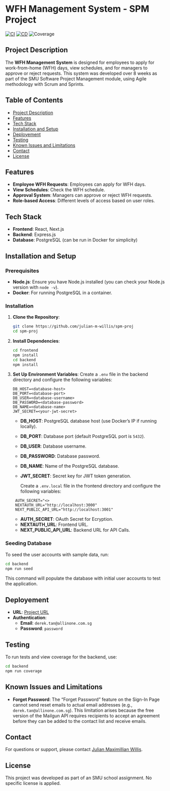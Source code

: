 # WFH Management System - SPM Project

[![CI](https://github.com/julian-m-willis/spm-proj/actions/workflows/ci.yml/badge.svg)](https://github.com/julian-m-willis/spm-proj/actions/workflows/ci.yml)
[![CD](https://github.com/julian-m-willis/spm-proj/actions/workflows/cd.yml/badge.svg)](https://github.com/julian-m-willis/spm-proj/actions/workflows/cd.yml)
![Coverage](https://img.shields.io/badge/coverage-97.2%25-brightgreen)


## Project Description
The **WFH Management System** is designed for employees to apply for work-from-home (WFH) days, view schedules, and for managers to approve or reject requests. This system was developed over 8 weeks as part of the SMU Software Project Management module, using Agile methodology with Scrum and Sprints.

## Table of Contents
- [Project Description](#project-description)
- [Features](#features)
- [Tech Stack](#tech-stack)
- [Installation and Setup](#installation-and-setup)
- [Deployement](#deployement)
- [Testing](#testing)
- [Known Issues and Limitations](#known-issues-and-limitations)
- [Contact](#contact)
- [License](#license)

## Features
- **Employee WFH Requests**: Employees can apply for WFH days.
- **View Schedules**: Check the WFH schedule.
- **Approval System**: Managers can approve or reject WFH requests.
- **Role-based Access**: Different levels of access based on user roles.

## Tech Stack
- **Frontend**: React, Next.js
- **Backend**: Express.js
- **Database**: PostgreSQL (can be run in Docker for simplicity)

## Installation and Setup
### Prerequisites
- **Node.js**: Ensure you have Node.js installed (you can check your Node.js version with `node -v`).
- **Docker**: For running PostgreSQL in a container.

### Installation
1. **Clone the Repository**:
   ```bash
   git clone https://github.com/julian-m-willis/spm-proj
   cd spm-proj
   ```
2. **Install Dependencies**:
   ```bash
   cd frontend
   npm install
   cd backend
   npm install
   ```
3. **Set Up Environment Variables**:
   Create a `.env` file in the backend directory and configure the following variables:

   ```dotenv
   DB_HOST=<database-host>
   DB_PORT=<database-port>
   DB_USER=<database-username>
   DB_PASSWORD=<database-password>
   DB_NAME=<database-name>
   JWT_SECRET=<your-jwt-secret>
   ```

   - **DB_HOST**: PostgreSQL database host (use Docker’s IP if running locally).
   - **DB_PORT**: Database port (default PostgreSQL port is `5432`).
   - **DB_USER**: Database username.
   - **DB_PASSWORD**: Database password.
   - **DB_NAME**: Name of the PostgreSQL database.
   - **JWT_SECRET**: Secret key for JWT token generation.
  
      Create a `.env.local` file in the frontend directory and configure the following variables:

   ```dotenv
    AUTH_SECRET="<>
    NEXTAUTH_URL="http://localhost:3000"
    NEXT_PUBLIC_API_URL="http://localhost:3001"
   ```

   - **AUTH_SECRET**: OAuth Secret for Ecryption.
   - **NEXTAUTH_URL**: Frontend URL.
   - **NEXT_PUBLIC_API_URL**: Backend URL for API Calls.

### Seeding Database
To seed the user accounts with sample data, run:
```bash
cd backend
npm run seed
```

This command will populate the database with initial user accounts to test the application.

## Deployement
- **URL**: [Project URL](http://3.106.143.66/)
- **Authentication**:
  - **Email**: `derek.tan@allinone.com.sg`
  - **Password**: `password`

## Testing
To run tests and view coverage for the backend, use:
```bash
cd backend
npm run coverage
```

## Known Issues and Limitations
- **Forget Password**: The “Forget Password” feature on the Sign-In Page cannot send reset emails to actual email addresses (e.g., `derek.tan@allinone.com.sg`). This limitation arises because the free version of the Mailgun API requires recipients to accept an agreement before they can be added to the contact list and receive emails.

## Contact
For questions or support, please contact [Julian Maximillian Willis](mailto:jmwillis.2022@business.smu.edu.sg).

## License
This project was developed as part of an SMU school assignment. No specific license is applied.
